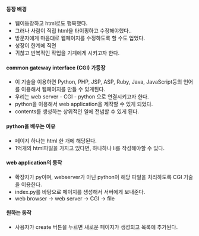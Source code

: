 #### 등장 배경
- 웹이등장하고 html로도 행복했다.
- 그러나 사람이 직접 html을 타이핑하고 수정해야했다..
- 방문자에게 마음대로 웹페이지를 수정하도록 할 수도 업었다.
- 성장이 한계에 직면
- 귀찮고 반복적인 작업을 기계에게 시키고자 한다.

#### common gateway interface (CGI) 가등장
- 이 기술을 이용하면 Python, PHP, JSP, ASP, Ruby, Java, JavaScript등의 언어를 이용해서 웹페이지를 만들 수 있게된다.
- 우리는 web server - CGI - python 으로 연결시키고자 한다.
- python을 이용해서 web application을 제작할 수 있게 되었다.
- contents를 생성하는 상위적인 일에 전념할 수 있게 된다.

#### python을 배우는 이유
- 페이지 하나는 html 한 개에 해당된다.
- 1억개의 html파일을 가지고 있다면, 하나하나 li를 작성해야할 수 있다.

#### web application의 동작
- 확장자가 py이며, webserver가 아닌 python이 해당 파일을 처리하도록 CGI 기술을 이용한다.
- index.py를 바탕으로 페이지를 생성해서 서버에게 보내준다.
- web browser -> web server -> CGI -> file

#### 원하는 동작
- 사용자가 create 버튼을 누르면 새로운 페이지가 생성되고 목록에 추가된다.

